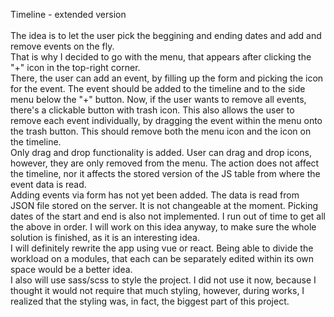 Timeline - extended version<br><br>
The idea is to let the user pick the beggining and ending dates and add and remove events on the fly.<br>
That is why I decided to go with the menu, that appears after clicking the "+" icon in the top-right corner.<br>
There, the user can add an event, by filling up the form and picking the icon for the event. The event should be added to the timeline and to the side menu below the "+" button. Now, if the user wants to remove all events, there's a clickable button with trash icon. This also allows the user to remove each event individually, by dragging the event within the menu onto the trash button. This should remove both the menu icon and the icon on the timeline.<br>
Only drag and drop functionality is added. User can drag and drop icons, however, they are only removed from the menu. The action does not affect the timeline, nor it affects the stored version of the JS table from where the event data is read.<br>
Adding events via form has not yet been added. The data is read from JSON file stored on the server. It is not changeable at the moment. Picking dates of the start and end is also not implemented. I run out of time to get all the above in order. I will work on this idea anyway, to make sure the whole solution is finished, as it is an interesting idea.<br>
I will definitely rewrite the app using vue or react. Being able to divide the workload on a modules, that each can be separately edited within its own space would be a better idea.<br>
I also will use sass/scss to style the project. I did not use it now, because I thought it would not require that much styling, however, during works, I realized that the styling was, in fact, the biggest part of this project.
